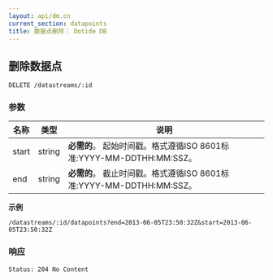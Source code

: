 ```yaml
---
layout: api/dm.cn
current_section: datapoints
title: 数据点删除｜ Dotide DB
---
```


## 删除数据点

    DELETE /datastreams/:id

### 参数

| 名称  | 类型 | 说明 |
| ----- | ------ | --- |
| start | string | **必需的**。 起始时间戳。格式遵循ISO 8601标准:YYYY-MM-DDTHH:MM:SSZ。 |
| end   | string | **必需的**。 截止时间戳。格式遵循ISO 8601标准:YYYY-MM-DDTHH:MM:SSZ。 |

**示例**

```
/datastreams/:id/datapoints?end=2013-06-05T23:50:32Z&start=2013-06-05T23:50:32Z
```

### 响应

    Status: 204 No Content
